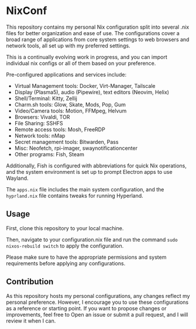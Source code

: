 # NixConf

This repository contains my personal Nix configuration split into several .nix files for better organization and ease of use. The configurations cover a broad range of applications from core system settings to web browsers and network tools, all set up with my preferred settings. 

This is a continually evolving work in progress, and you can import individual nix configs or all of them based on your preference.

Pre-configured applications and services include:
- Virtual Management tools: Docker, Virt-Manager, Tailscale
- Display (Plasma5), audio (Pipewire), text editors (Neovim, Helix)
- Shell/Terminal: Kitty, Zellij
- Charm.sh tools: Glow, Skate, Mods, Pop, Gum
- Video/Camera tools: Motion, FFMpeg, Helvum
- Browsers: Vivaldi, TOR
- File Sharing: SSHFS
- Remote access tools: Mosh, FreeRDP
- Network tools: nMap
- Secret management tools: Bitwarden, Pass
- Misc: Neofetch, rpi-imager, swaynotificationcenter
- Other programs: Fish, Steam

Additionally, Fish is configured with abbreviations for quick Nix operations, and the system environment is set up to prompt Electron apps to use Wayland.

The `apps.nix` file includes the main system configuration, and the `hyprland.nix` file contains tweaks for running Hyperland.

## Usage

First, clone this repository to your local machine.

Then, navigate to your configuration.nix file and run the command `sudo nixos-rebuild switch` to apply the configuration.

Please make sure to have the appropriate permissions and system requirements before applying any configurations.  

## Contribution

As this repository hosts my personal configurations, any changes reflect my personal preference. However, I encourage you to use these configurations as a reference or starting point. If you want to propose changes or improvements, feel free to Open an issue or submit a pull request, and I will review it when I can.
